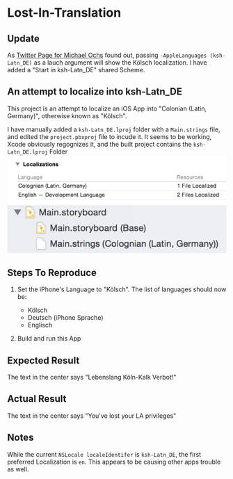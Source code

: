 # Lost-In-Translation

## Update

As [Twitter Page for Michael Ochs](https://twitter.com/_mochs "@_mochs") found out, passing `-AppleLanguages (ksh-Latn_DE)` as a lauch argument will show the Kölsch localization. I have added a "Start in ksh-Latn_DE" shared Scheme.

## An attempt to localize into ksh-Latn_DE

This project is an attempt to localize an iOS App into "Colonian (Latin, Germany)", otherwise known as "Kölsch".

I have manually added a `ksh-Latn_DE.lproj` folder with a `Main.strings` file, and edited the `project.pbxproj` file to incude it. It seems to be working, Xcode obviously regognizes it, and the built project contains the `ksh-Latn_DE.lproj` Folder
![alt File "Main.strings Colonian (Latin, Germany)"" in Xcode Project Navigator"](Xcode_ksh-Latn_DE01.png)
![alt "Colonian (Latin, Germany) listed in Project Localizations"](Xcode_ksh-Latn_DE02.png)

## Steps To Reproduce

1. Set the iPhone's Language to "Kölsch". The list of languages should now be:
    * Kölsch
    * Deutsch (iPhone Sprache)
    * Englisch

2. Build and run this App

## Expected Result

The text in the center says "Lebenslang Köln-Kalk Verbot!"

## Actual Result

The text in the center says "You've lost your LA privileges"

## Notes 

While the current `NSLocale localeIdentifer` is `ksh-Latn_DE`, the first preferred Localization is `en`. This appears to be causing other apps trouble as well.

